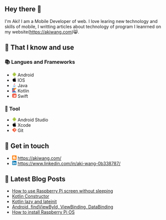 ## Hey there 👋
I'm Aki! I am a Mobile Developer of web. I love learing new technology and skills of mobile, I writting articles about technology of program I leanrned on my website(https://akiwang.com)😸.

## 🧠 That I know and use
### 📚 Langues and Frameworks
- <img width="14px" src="img/icons/android/android-original.svg"/> Android
- <img width="14px" src="img/icons/apple/apple-original.svg"/> IOS
- <img width="14px" src="img/icons/java/java-original.svg"/> Java
- <img width="14px" src="img/icons/kotlin/kotlin-original.svg"/> Kotlin
- <img width="14px" src="img/icons/swift/swift-original.svg"/> Swift

### 🔧 Tool
- <img width="14px" src="img/icons/android/android-original.svg"/> Android Studio
- <img width="14px" src="img/icons/apple/apple-original.svg"/> Xcode
- <img width="14px" src="img/icons/git/git-original.svg"/> Git

## 🔗 Get in touch
- <img width="14px" src="img/blogger.svg"/> https://akiwang.com/
- <img width="14px" src="img/icons/linkedin/linkedin-original.svg"/> https://www.linkedin.com/in/aki-wang-0b338787/


## 📕 Latest Blog Posts
<!-- BLOG-POST-LIST:START -->
- [How to use Raspberry Pi screen without sleeping](https://akiwang.com/blog/20210427_how_to_use_raspberry_pi_screen_without_sleeping/)
- [Kotlin Constructor](https://akiwang.com/blog/20210329_kotlin_constructor/)
- [Kotlin lazy and lateinit](https://akiwang.com/blog/20210325_kotlin_lateinit_and_lazy/)
- [Android, findViewById, ViewBinding, DataBinding](https://akiwang.com/blog/20210314_how_to_find_view/)
- [How to install Raspberry Pi OS](https://akiwang.com/blog/20201224_how_to_install_raspberry_pi_os/)
<!-- BLOG-POST-LIST:END -->
